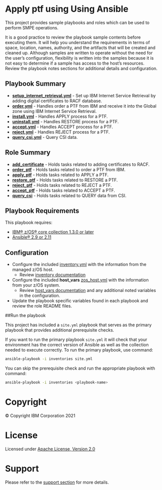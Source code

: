 # Apply ptf using Using Ansible

This project provides sample playbooks and roles which can be used to perform SMPE operations.

It is a good practice to review the playbook sample contents before executing
them. It will help you understand the requirements in terms of space, location,
names, authority, and the artifacts that will be created and cleaned up.
Although samples are written to operate without the need for the user’s
configuration, flexibility is written into the samples because it is not easy
to determine if a sample has access to the host’s resources. Review the
playbook notes sections for additional details and configuration.

## Playbook Summary

- [**setup_internet_retrieval.yml**](setup_internet_retrieval.yml) - Set up IBM Internet Service Retrieval by adding digital certificates to RACF database.
- [**order.yml**](order.yml) - Handles order a PTF from IBM and receive it into the Global zone using IBM Internet Service Retrieval.
- [**install.yml**](install.yml) - Handles APPLY process for a PTF.
- [**uninstall.yml**](uninstall.yml) - Handles RESTORE process for a PTF.
- [**accept.yml**](accept.yml) - Handles ACCEPT process for a PTF.
- [**reject.yml**](reject.yml) - Handles REJECT process for a PTF.
- [**query_csi.yml**](query_csi.yml) - Query CSI data.

## Role Summary

- [**add_certificate**](roles/add_certificate/README.md) - Holds tasks related to adding certificates to RACF.
- [**order_ptf**](roles/order_ptf/README.md) - Holds tasks related to order a PTF from IBM.
- [**apply_ptf**](roles/apply_ptf/README.md) - Holds tasks related to APPLY a PTF.
- [**restore_ptf**](roles/restore_ptf/README.md) - Holds tasks related to RESTORE a PTF.
- [**reject_ptf**](roles/reject_ptf/README.md) - Holds tasks related to REJECT a PTF.
- [**accept_ptf**](roles/accept_ptf/README.md) - Holds tasks related to ACCEPT a PTF.
- [**query_csi**](roles/query_csi/README.md) - Holds tasks related to QUERY data from CSI.

## Playbook Requirements
This playbook requires:

- [IBM® z/OS® core collection 1.3.0 or later](https://galaxy.ansible.com/ibm/ibm_zos_core)
- [Ansible® 2.9 or 2.11](https://docs.ansible.com/ansible/latest/installation_guide/intro_installation.html)

## Configuration
- Configure the included [inventory.yml](inventories/inventory.yml) with the
  information from the managed z/OS host.
  - Review [inventory documentation](../../docs/share/zos_core/configure_inventory.md)
- Configure the included **host_vars** [zos_host.yml](inventories/host_vars/zos_host.yml)
  with the information from your z/OS system.
  - Review [host_vars documentation](../../docs/share/zos_core/configure_host_vars.md)
    and any additional noted variables in the configuration.
- Update the playbook specific variables found in each playbook and review the
  role README files.

##Run the playbook



This project has included a `site.yml` playbook that serves as the primary playbook
that provides additional prerequisite checks.

If you want to run the primary playbook `site.yml` it will check that your environment
has the correct version of Ansible as well as the collection needed to execute
correctly. To run the primary playbook, use command:

```bash
ansible-playbook -i inventories site.yml
```

You can skip the prerequisite check and run the appropriate playbook with
command:

```bash
ansible-playbook -i inventories <playbook-name>
```

# Copyright
© Copyright IBM Corporation 2021

# License
Licensed under [Apache License,
Version 2.0](https://opensource.org/licenses/Apache-2.0)

# Support
Please refer to the [support section](../../README.md#support) for more
details.
